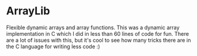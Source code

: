 # ArrayLib
Flexible dynamic arrays and array functions.
This was a dynamic array implementation in C which I did in less than 60 lines of code for fun.
There are a lot of issues with this, but it's cool to see how many tricks there are in the C
language for writing less code :)
